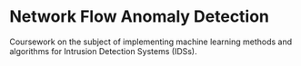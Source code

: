 # Network Flow Anomaly Detection
Coursework on the subject of implementing machine learning methods and algorithms for Intrusion Detection Systems (IDSs).

